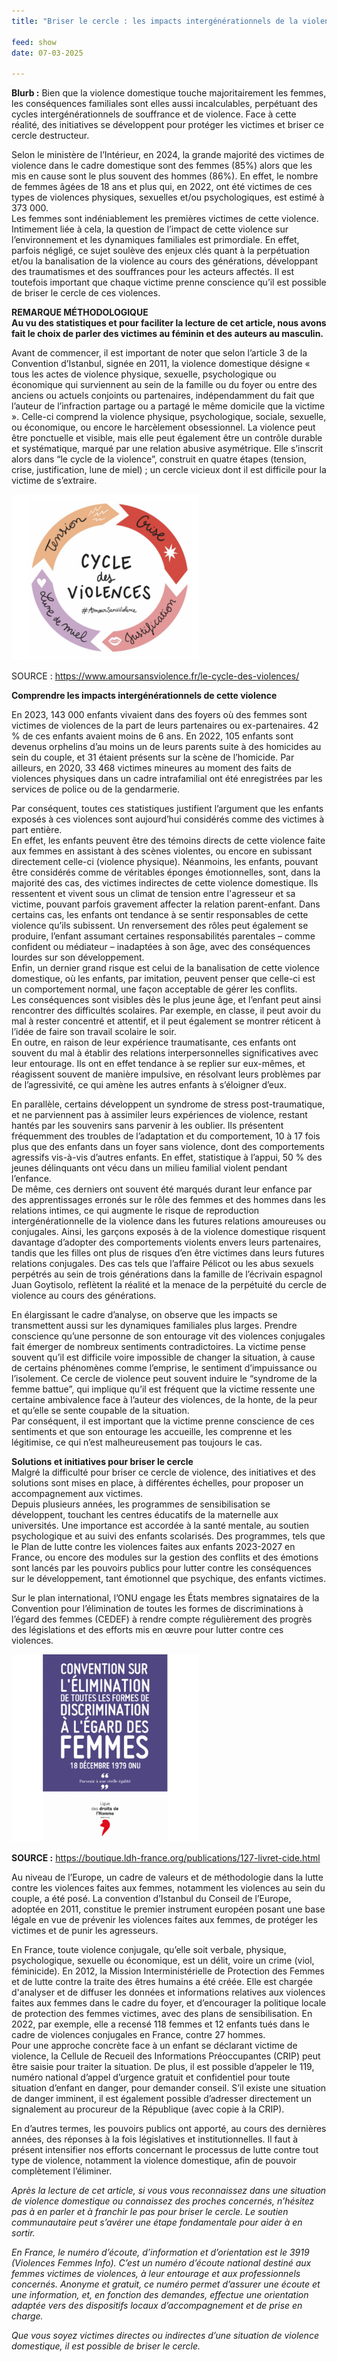 ```yaml
---
title: "Briser le cercle : les impacts intergénérationnels de la violence domestique by Jimena Vivero Porras"

feed: show
date: 07-03-2025

---
```


**Blurb :** Bien que la violence domestique touche majoritairement les femmes, les conséquences familiales sont elles aussi incalculables, perpétuant des cycles intergénérationnels de souffrance et de violence. Face à cette réalité, des initiatives se développent pour protéger les victimes et briser ce cercle destructeur.

Selon le ministère de l’Intérieur, en 2024, la grande majorité des victimes de violence dans le cadre domestique sont des femmes (85%) alors que les mis en cause sont le plus souvent des hommes (86%). En effet, le nombre de femmes âgées de 18 ans et plus qui, en 2022, ont été victimes de ces types de violences physiques, sexuelles et/ou psychologiques, est estimé à 373 000.  
Les femmes sont indéniablement les premières victimes de cette violence.   
Intimement liée à cela, la question de l’impact de cette violence sur l’environnement et les dynamiques familiales est primordiale. En effet, parfois négligé, ce sujet soulève des enjeux clés quant à la perpétuation et/ou la banalisation de la violence au cours des générations, développant des traumatismes et des souffrances pour les acteurs affectés. Il est toutefois important que chaque victime prenne conscience qu’il est possible de briser le cercle de ces violences.

**REMARQUE MÉTHODOLOGIQUE**  
**Au vu des statistiques et pour faciliter la lecture de cet article, nous avons fait le choix de parler des victimes au féminin et des auteurs au masculin.**

Avant de commencer, il est important de noter que selon l’article 3 de la Convention d’Istanbul, signée en 2011, la violence domestique désigne « tous les actes de violence physique, sexuelle, psychologique ou économique qui surviennent au sein de la famille ou du foyer ou entre des anciens ou actuels conjoints ou partenaires, indépendamment du fait que l’auteur de l’infraction partage ou a partagé le même domicile que la victime ». Celle-ci comprend la violence physique, psychologique, sociale, sexuelle, ou économique, ou encore le harcèlement obsessionnel. La violence peut être ponctuelle et visible, mais elle peut également être un contrôle durable et systématique, marqué par une relation abusive asymétrique. Elle s’inscrit alors dans “le cycle de la violence”, construit en quatre étapes (tension, crise, justification, lune de miel) ; un cercle vicieux dont il est difficile pour la victime de s’extraire. 

<img src="assets/img/Screenshot 2025-03-15 at 16.29.49.png" alt="Alt Text" title="Title Here" width="300">

SOURCE : https://www.amoursansviolence.fr/le-cycle-des-violences/

**Comprendre les impacts intergénérationnels de cette violence**


En 2023, 143 000 enfants vivaient dans des foyers où des femmes sont victimes de violences de la part de leurs partenaires ou ex-partenaires. 42 % de ces enfants avaient moins de 6 ans. En 2022, 105 enfants sont devenus orphelins d’au moins un de leurs parents suite à des homicides au sein du couple, et 31 étaient présents sur la scène de l’homicide. Par ailleurs, en 2020, 33 468 victimes mineures au moment des faits de violences physiques dans un cadre intrafamilial ont été enregistrées par les services de police ou de la gendarmerie.

Par conséquent, toutes ces statistiques justifient l’argument que les enfants exposés à ces violences sont aujourd’hui considérés comme des victimes à part entière.  
	En effet, les enfants peuvent être des témoins directs de cette violence faite aux femmes en assistant à des scènes violentes, ou encore en subissant directement celle-ci (violence physique). Néanmoins, les enfants, pouvant être considérés comme de véritables éponges émotionnelles, sont, dans la majorité des cas, des victimes indirectes de cette violence domestique. Ils ressentent et vivent sous un climat de tension entre l'agresseur et sa victime, pouvant parfois gravement affecter la relation parent-enfant. Dans certains cas, les enfants ont tendance à se sentir responsables de cette violence qu’ils subissent. Un renversement des rôles peut également se produire, l’enfant assumant certaines responsabilités parentales – comme confident ou médiateur – inadaptées à son âge, avec des conséquences lourdes sur son développement.  
Enfin, un dernier grand risque est celui de la banalisation de cette violence domestique, où les enfants, par imitation, peuvent penser que celle-ci est un comportement normal, une façon acceptable de gérer les conflits.  
	Les conséquences sont visibles dès le plus jeune âge, et l’enfant peut ainsi rencontrer des difficultés scolaires. Par exemple, en classe, il peut avoir du mal à rester concentré et attentif, et il peut également se montrer réticent à l’idée de faire son travail scolaire le soir.  
En outre, en raison de leur expérience traumatisante, ces enfants ont souvent du mal à établir des relations interpersonnelles significatives avec leur entourage. Ils ont en effet tendance à se replier sur eux-mêmes, et réagissent souvent de manière impulsive, en résolvant leurs problèmes par de l’agressivité, ce qui amène les autres enfants à s’éloigner d’eux.

En parallèle, certains développent un syndrome de stress post-traumatique, et ne parviennent pas à assimiler leurs expériences de violence, restant hantés par les souvenirs sans parvenir à les oublier. Ils présentent fréquemment des troubles de l’adaptation et du comportement, 10 à 17 fois plus que des enfants dans un foyer sans violence, dont des comportements agressifs vis-à-vis d’autres enfants. En effet, statistique à l’appui, 50 % des jeunes délinquants ont vécu dans un milieu familial violent pendant l’enfance.  
De même, ces derniers ont souvent été marqués durant leur enfance par des apprentissages erronés sur le rôle des femmes et des hommes dans les relations intimes, ce qui augmente le risque de reproduction intergénérationnelle de la violence dans les futures relations amoureuses ou conjugales. Ainsi, les garçons exposés à de la violence domestique risquent davantage d’adopter des comportements violents envers leurs partenaires, tandis que les filles ont plus de risques d’en être victimes dans leurs futures relations conjugales. Des cas tels que l’affaire Pélicot ou les abus sexuels perpétrés au sein de trois générations dans la famille de l’écrivain espagnol Juan Goytisolo, reflètent la réalité et la menace de la perpétuité du cercle de violence au cours des générations.

En élargissant le cadre d’analyse, on observe que les impacts se transmettent aussi sur les dynamiques familiales plus larges. Prendre conscience qu’une personne de son entourage vit des violences conjugales fait émerger de nombreux sentiments contradictoires. La victime pense souvent qu’il est difficile voire impossible de changer la situation, à cause de certains phénomènes comme l’emprise, le sentiment d’impuissance ou l’isolement. Ce cercle de violence peut souvent induire le “syndrome de la femme battue”, qui implique qu’il est fréquent que la victime ressente une certaine ambivalence face à l’auteur des violences, de la honte, de la peur et qu’elle se sente coupable de la situation.  
Par conséquent, il est important que la victime prenne conscience de ces sentiments et que son entourage les accueille, les comprenne et les légitimise, ce qui n’est malheureusement pas toujours le cas. 
 
**Solutions et initiatives pour briser le cercle**  
	Malgré la difficulté pour briser ce cercle de violence, des initiatives et des solutions sont mises en place, à différentes échelles, pour proposer un accompagnement  aux victimes.  
	Depuis plusieurs années, les programmes de sensibilisation se développent, touchant les centres éducatifs de la maternelle aux universités. Une importance est accordée à la santé mentale, au soutien psychologique et au suivi des enfants scolarisés. Des programmes, tels que le Plan de lutte contre les violences faites aux enfants 2023-2027 en France, ou encore des modules sur la gestion des conflits et des émotions sont lancés par les pouvoirs publics pour lutter contre les conséquences sur le développement, tant émotionnel que psychique, des enfants victimes.  

Sur le plan international, l’ONU engage les États membres signataires de la Convention pour l’élimination de toutes les formes de discriminations à l’égard des femmes (CEDEF) à rendre compte régulièrement des progrès des législations et des efforts mis en œuvre pour lutter contre ces violences.  

<img src="assets/img/livret-cide.jpg.png" title="Title Here" width="300">


**SOURCE :**  https://boutique.ldh-france.org/publications/127-livret-cide.html

Au niveau de l’Europe, un cadre de valeurs et de méthodologie dans la lutte contre les violences faites aux femmes, notamment les violences au sein du couple, a été posé. La convention d’Istanbul du Conseil de l’Europe, adoptée en 2011, constitue le premier instrument européen posant une base légale en vue de prévenir les violences faites aux femmes, de protéger les victimes et de punir les agresseurs.

En France, toute violence conjugale, qu’elle soit verbale, physique, psychologique, sexuelle ou économique, est un délit, voire un crime (viol, féminicide). En 2012, la Mission Interministérielle de Protection des Femmes et de lutte contre la traite des êtres humains a été créée. Elle est chargée d'analyser et de diffuser les données et informations relatives aux violences faites aux femmes dans le cadre du foyer, et d’encourager la politique locale de protection des femmes victimes, avec des plans de sensibilisation. En 2022, par exemple, elle a recensé 118 femmes et 12 enfants tués dans le cadre de violences conjugales en France, contre 27 hommes.  
Pour une approche concrète face à un enfant se déclarant victime de violence, la Cellule de Recueil des Informations Préoccupantes (CRIP) peut être saisie pour traiter la situation. 
De plus, il est possible d’appeler le 119, numéro national d’appel d’urgence gratuit et confidentiel pour toute situation d’enfant en danger, pour demander conseil. S’il existe une situation de danger imminent, il est également possible d’adresser directement un signalement au procureur de la République (avec copie à la CRIP).

En d’autres termes, les pouvoirs publics ont apporté, au cours des dernières années, des réponses à la fois législatives et institutionnelles. Il faut à présent intensifier nos efforts concernant le processus de lutte contre tout type de violence, notamment la violence domestique, afin de pouvoir complètement l’éliminer. 

*Après la lecture de cet article, si vous vous reconnaissez dans une situation de violence domestique ou connaissez des proches concernés, n’hésitez pas à en parler et à franchir le pas pour briser le cercle. Le soutien communautaire peut s’avérer une étape fondamentale pour aider à en sortir.*

*En France, le numéro d’écoute, d’information et d’orientation est le 3919 (Violences Femmes Info). C’est un numéro d’écoute national destiné aux femmes victimes de violences, à leur entourage et aux professionnels concernés. Anonyme et gratuit, ce numéro permet d’assurer une écoute et une information, et, en fonction des demandes, effectue une orientation adaptée vers des dispositifs locaux d’accompagnement et de prise en charge.*

*Que vous soyez victimes directes ou indirectes d’une situation de violence domestique, il est possible de briser le cercle.*
